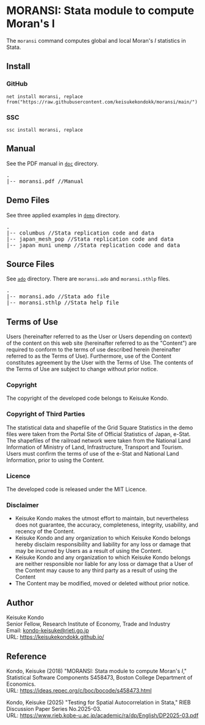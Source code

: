 # MORANSI: Stata module to compute Moran's I

The `moransi` command computes global and local Moran's *I* statistics in Stata.

## Install

### GitHub

```
net install moransi, replace from("https://raw.githubusercontent.com/keisukekondokk/moransi/main/")
```

### SSC

```
ssc install moransi, replace
```

## Manual
See the PDF manual in [`doc`](./doc) directory.

<pre>
.
|-- moransi.pdf //Manual
</pre>

## Demo Files
See three applied examples in  [`demo`](./demo) directory.

<pre>
.
|-- columbus //Stata replication code and data
|-- japan_mesh_pop //Stata replication code and data
|-- japan_muni_unemp //Stata replication code and data
</pre>

## Source Files
See [`ado`](./ado) directory. There are `moransi.ado` and `moransi.sthlp` files. 

<pre>
.
|-- moransi.ado //Stata ado file
|-- moransi.sthlp //Stata help file
</pre>

## Terms of Use
Users (hereinafter referred to as the User or Users depending on context) of the content on this web site (hereinafter referred to as the "Content") are required to conform to the terms of use described herein (hereinafter referred to as the Terms of Use). Furthermore, use of the Content constitutes agreement by the User with the Terms of Use. The contents of the Terms of Use are subject to change without prior notice.

### Copyright
The copyright of the developed code belongs to Keisuke Kondo.

### Copyright of Third Parties
The statistical data and shapefile of the Grid Square Statistics in the demo files were taken from the Portal Site of Official Statistics of Japan, e-Stat. The shapefiles of the railroad network were taken from the National Land Information of Ministry of Land, Infrastructure, Transport and Tourism. Users must confirm the terms of use of the e-Stat and National Land Information, prior to using the Content.

### Licence
The developed code is released under the MIT Licence.

### Disclaimer 
- Keisuke Kondo makes the utmost effort to maintain, but nevertheless does not guarantee, the accuracy, completeness, integrity, usability, and recency of the Content.
- Keisuke Kondo and any organization to which Keisuke Kondo belongs hereby disclaim responsibility and liability for any loss or damage that may be incurred by Users as a result of using the Content. 
- Keisuke Kondo and any organization to which Keisuke Kondo belongs are neither responsible nor liable for any loss or damage that a User of the Content may cause to any third party as a result of using the Content
- The Content may be modified, moved or deleted without prior notice.

## Author
Keisuke Kondo  
Senior Fellow, Research Institute of Economy, Trade and Industry  
Email: kondo-keisuke@rieti.go.jp  
URL: https://keisukekondokk.github.io/  

## Reference
Kondo, Keisuke (2018) "MORANSI: Stata module to compute Moran's *I*," Statistical Software Components S458473, Boston College Department of Economics.  
URL: https://ideas.repec.org/c/boc/bocode/s458473.html  

Kondo, Keisuke (2025) "Testing for Spatial Autocorrelation in Stata," RIEB Discussion Paper Series No.2025-03.  
URL: https://www.rieb.kobe-u.ac.jp/academic/ra/dp/English/DP2025-03.pdf  
